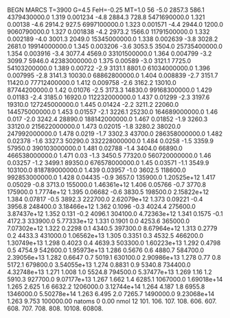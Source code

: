 BEGN
MARCS T=3900 G=4.5 FeH=-0.25 MT=1.0
                  56
-5.0 2857.3 586.1 4379430000.0 1.319 0.001234 
-4.8 2884.3 728.8 5471690000.0 1.321 0.00138 
-4.6 2914.2 927.5 6997100000.0 1.323 0.001571 
-4.4 2944.0 1200.0 9060790000.0 1.327 0.001838 
-4.2 2973.2 1566.0 11791500000.0 1.332 0.002189 
-4.0 3001.3 2049.0 15345000000.0 1.338 0.002639 
-3.8 3028.2 2681.0 19914000000.0 1.345 0.003206 
-3.6 3053.5 3504.0 25735400000.0 1.354 0.003916 
-3.4 3077.4 4569.0 33101500000.0 1.364 0.004799 
-3.2 3099.7 5946.0 42383000000.0 1.375 0.00589 
-3.0 3121.1 7725.0 54103200000.0 1.389 0.00722 
-2.9 3131.1 8801.0 61034000000.0 1.396 0.007995 
-2.8 3141.3 10030.0 68862800000.0 1.404 0.008839 
-2.7 3151.7 11420.0 77712400000.0 1.412 0.009758 
-2.6 3162.2 13010.0 87744200000.0 1.42 0.01076 
-2.5 3173.3 14830.0 99168300000.0 1.429 0.01183 
-2.4 3185.0 16920.0 112232000000.0 1.437 0.01299 
-2.3 3197.6 19310.0 127245000000.0 1.445 0.01424 
-2.2 3211.2 22060.0 144575000000.0 1.453 0.01557 
-2.1 3226.1 25230.0 164689000000.0 1.46 0.017 
-2.0 3242.4 28890.0 188142000000.0 1.467 0.01852 
-1.9 3260.3 33120.0 215622000000.0 1.473 0.02015 
-1.8 3280.2 38020.0 247992000000.0 1.478 0.0219 
-1.7 3302.3 43700.0 286358000000.0 1.482 0.02378 
-1.6 3327.3 50290.0 332228000000.0 1.484 0.0258 
-1.5 3359.9 57950.0 390103000000.0 1.481 0.02788 
-1.4 3404.0 66890.0 466538000000.0 1.471 0.03 
-1.3 3450.5 77320.0 560720000000.0 1.46 0.03257 
-1.2 3499.1 89350.0 676578000000.0 1.45 0.03571 
-1.1 3549.9 103100.0 818789000000.0 1.439 0.03957 
-1.0 3602.5 118600.0 992853000000.0 1.428 0.04435 
-0.9 3657.0 135900.0 1.20525e+12 1.417 0.05029 
-0.8 3713.0 155000.0 1.46361e+12 1.406 0.05766 
-0.7 3770.8 175900.0 1.7774e+12 1.395 0.06682 
-0.6 3830.5 198500.0 2.15822e+12 1.384 0.07817 
-0.5 3892.3 222700.0 2.62079e+12 1.373 0.09221 
-0.4 3956.8 248400.0 3.18466e+12 1.362 0.1096 
-0.3 4024.4 275600.0 3.87437e+12 1.352 0.131 
-0.2 4096.1 304100.0 4.72363e+12 1.341 0.1575 
-0.1 4172.3 333900.0 5.77333e+12 1.331 0.1901 
0.0 4253.6 365000.0 7.07302e+12 1.322 0.2298 
0.1 4340.5 397300.0 8.67964e+12 1.313 0.2779 
0.2 4433.3 431000.0 1.06562e+13 1.305 0.3351 
0.3 4532.5 466200.0 1.30749e+13 1.298 0.4023 
0.4 4639.3 503300.0 1.60223e+13 1.292 0.4798 
0.5 4754.9 542600.0 1.95973e+13 1.286 0.5676 
0.6 4880.7 584700.0 2.39056e+13 1.282 0.6647 
0.7 5019.1 630100.0 2.90986e+13 1.278 0.77 
0.8 5172.1 679800.0 3.54055e+13 1.274 0.8831 
0.9 5340.8 734400.0 4.32748e+13 1.271 1.008 
1.0 5524.8 794500.0 5.37477e+13 1.269 1.16 
1.2 5910.3 927700.0 9.07177e+13 1.267 1.662 
1.4 6285.1 1067000.0 1.69018e+14 1.265 2.625 
1.6 6632.2 1206000.0 3.12744e+14 1.264 4.187 
1.8 6955.8 1346000.0 5.50278e+14 1.263 6.495 
2.0 7265.7 1490000.0 9.23068e+14 1.263 9.753 
100000.00
natoms              0      0.00
nmol          12
          101.         106.       107.      108.         606.        607.        608.
          707.         708.       808.    10108.       60808.
